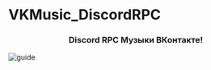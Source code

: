 # VKMusic_DiscordRPC
<p align="center">
<h3 align="center">Discord RPC Музыки ВКонтакте!</h3>
<img src="https://ctrlv.link/shots/2022/12/05/sZNJ.png" alt="guide" data-canonical-src="https://i.imgur.com/NOWLYxP.png">
</p>

